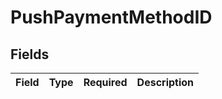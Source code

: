 # PushPaymentMethodID


## Fields

| Field       | Type        | Required    | Description |
| ----------- | ----------- | ----------- | ----------- |